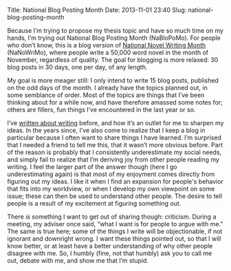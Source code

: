Title: National Blog Posting Month
Date: 2013-11-01 23:40
Slug: national-blog-posting-month

Because I’m trying to propose my thesis topic and have so much time on my hands, I’m trying out National Blog Posting Month (NaBloPoMo). For people who don’t know, this is a blog version of [National Novel Writing Month](http://en.wikipedia.org/wiki/National_Novel_Writing_Month) (NaNoWriMo), where people write a 50,000 word novel in the month of November, regardless of quality. The goal for blogging is more relaxed: 30 blog posts in 30 days, one per day, of any length.

My goal is more meager still: I only intend to write 15 blog posts, published on the odd days of the month. I already have the topics planned out, in some semblance of order. Most of the topics are things that I’ve been thinking about for a while now, and have therefore amassed some notes for; others are fillers, fun things I’ve encountered in the last year or so.

I’ve [written about writing](http://justinnhli.com/posts/2009/09/writing-about-writing.html) before, and how it’s an outlet for me to sharpen my ideas. In the years since, I’ve also come to realize that I keep a blog in particular because I often want to share things I have learned. I’m surprised that I needed a friend to tell me this, that it wasn’t more obvious before.  Part of the reason is probably that I consistently underestimate my social needs, and simply fail to realize that I’m deriving joy from other people reading my writing. I feel the larger part of the answer though (here I go underestimating again) is that most of my enjoyment comes directly from figuring out my ideas. I like it when I find an expansion for people's behavior that fits into my worldview, or when I develop my own viewpoint on some issue; these can then be used to understand other people. The desire to tell people is a result of my excitement at figuring something out.

There *is* something I want to get out of sharing though: criticism.  During a meeting, my adviser once said, “what I want is for people to argue with me.” The same is true here; some of the things I write will be objectionable, if not ignorant and downright wrong. I want these things pointed out, so that I will know better, or at least have a better understanding of why other people disagree with me. So, I humbly (fine, not that humbly) ask you to call me out, debate with me, and show me that I’m stupid.

